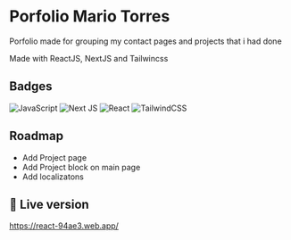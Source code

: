 # Porfolio Mario Torres

Porfolio made for grouping my contact pages and projects that i had done

Made with ReactJS, NextJS and Tailwincss



## Badges
![JavaScript](https://img.shields.io/badge/javascript-%23323330.svg?style=for-the-badge&logo=javascript&logoColor=%23F7DF1E)
![Next JS](https://img.shields.io/badge/Next-black?style=for-the-badge&logo=next.js&logoColor=white)
![React](https://img.shields.io/badge/react-%2320232a.svg?style=for-the-badge&logo=react&logoColor=%2361DAFB) 
![TailwindCSS](https://img.shields.io/badge/tailwindcss-%2338B2AC.svg?style=for-the-badge&logo=tailwind-css&logoColor=white)



## Roadmap

- Add Project page
- Add Project block on main page
- Add localizatons


## 🔗 Live version
https://react-94ae3.web.app/
